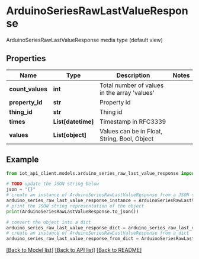 # ArduinoSeriesRawLastValueResponse

ArduinoSeriesRawLastValueResponse media type (default view)

## Properties

Name | Type | Description | Notes
------------ | ------------- | ------------- | -------------
**count_values** | **int** | Total number of values in the array &#39;values&#39; | 
**property_id** | **str** | Property id | 
**thing_id** | **str** | Thing id | 
**times** | **List[datetime]** | Timestamp in RFC3339 | 
**values** | **List[object]** | Values can be in Float, String, Bool, Object | 

## Example

```python
from iot_api_client.models.arduino_series_raw_last_value_response import ArduinoSeriesRawLastValueResponse

# TODO update the JSON string below
json = "{}"
# create an instance of ArduinoSeriesRawLastValueResponse from a JSON string
arduino_series_raw_last_value_response_instance = ArduinoSeriesRawLastValueResponse.from_json(json)
# print the JSON string representation of the object
print(ArduinoSeriesRawLastValueResponse.to_json())

# convert the object into a dict
arduino_series_raw_last_value_response_dict = arduino_series_raw_last_value_response_instance.to_dict()
# create an instance of ArduinoSeriesRawLastValueResponse from a dict
arduino_series_raw_last_value_response_from_dict = ArduinoSeriesRawLastValueResponse.from_dict(arduino_series_raw_last_value_response_dict)
```
[[Back to Model list]](../README.md#documentation-for-models) [[Back to API list]](../README.md#documentation-for-api-endpoints) [[Back to README]](../README.md)


